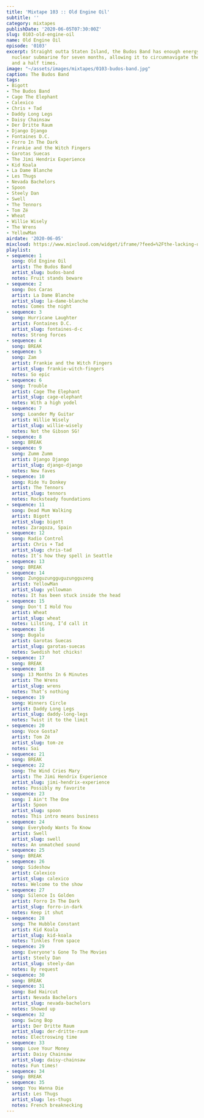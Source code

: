 ```yaml
---
title: 'Mixtape 103 :: Old Engine Oil'
subtitle: ''
category: mixtapes
publishDate: '2020-06-05T07:30:00Z'
slug: 0103-old-engine-oil
name: Old Engine Oil
episode: '0103'
excerpt: Straight outta Staten Island, the Budos Band has enough energy to power a
  nuclear submarine for seven months, allowing it to circumnavigate the globe three
  and a half times.
image: "~/assets/images/mixtapes/0103-budos-band.jpg"
caption: The Budos Band
tags:
- Bigott
- The Budos Band
- Cage The Elephant
- Calexico
- Chris + Tad
- Daddy Long Legs
- Daisy Chainsaw
- Der Dritte Raum
- Django Django
- Fontaines D.C.
- Forro In The Dark
- Frankie and the Witch Fingers
- Garotas Suecas
- The Jimi Hendrix Experience
- Kid Koala
- La Dame Blanche
- Les Thugs
- Nevada Bachelors
- Spoon
- Steely Dan
- Swell
- The Tennors
- Tom Zé
- Wheat
- Willie Wisely
- The Wrens
- YellowMan
airdate: '2020-06-05'
mixcloud: https://www.mixcloud.com/widget/iframe/?feed=%2Fthe-lacking-org%2Fph9qlp-103-old-engine-oil%2F&hide_artwork=1&hide_cover=1
playlist:
- sequence: 1
  song: Old Engine Oil
  artist: The Budos Band
  artist_slug: budos-band
  notes: Fruit stands beware
- sequence: 2
  song: Dos Caras
  artist: La Dame Blanche
  artist_slug: la-dame-blanche
  notes: Comes the night
- sequence: 3
  song: Hurricane Laughter
  artist: Fontaines D.C.
  artist_slug: fontaines-d-c
  notes: Strong forces
- sequence: 4
  song: BREAK
- sequence: 5
  song: Zam
  artist: Frankie and the Witch Fingers
  artist_slug: frankie-witch-fingers
  notes: So epic
- sequence: 6
  song: Trouble
  artist: Cage The Elephant
  artist_slug: cage-elephant
  notes: With a high yodel
- sequence: 7
  song: Loander My Guitar
  artist: Willie Wisely
  artist_slug: willie-wisely
  notes: Not the Gibson SG!
- sequence: 8
  song: BREAK
- sequence: 9
  song: Zumm Zumm
  artist: Django Django
  artist_slug: django-django
  notes: New faves
- sequence: 10
  song: Ride Yu Donkey
  artist: The Tennors
  artist_slug: tennors
  notes: Rocksteady foundations
- sequence: 11
  song: Dead Mum Walking
  artist: Bigott
  artist_slug: bigott
  notes: Zaragoza, Spain
- sequence: 12
  song: Radio Control
  artist: Chris + Tad
  artist_slug: chris-tad
  notes: It’s how they spell in Seattle
- sequence: 13
  song: BREAK
- sequence: 14
  song: Zungguzungguguzungguzeng
  artist: YellowMan
  artist_slug: yellowman
  notes: It has been stuck inside the head
- sequence: 15
  song: Don't I Hold You
  artist: Wheat
  artist_slug: wheat
  notes: Lilsting, I’d call it
- sequence: 16
  song: Bugalu
  artist: Garotas Suecas
  artist_slug: garotas-suecas
  notes: Swedish hot chicks!
- sequence: 17
  song: BREAK
- sequence: 18
  song: 13 Months In 6 Minutes
  artist: The Wrens
  artist_slug: wrens
  notes: That’s nothing
- sequence: 19
  song: Winners Circle
  artist: Daddy Long Legs
  artist_slug: daddy-long-legs
  notes: Twist it to the limit
- sequence: 20
  song: Voce Gosta?
  artist: Tom Zé
  artist_slug: tom-ze
  notes: Sai
- sequence: 21
  song: BREAK
- sequence: 22
  song: The Wind Cries Mary
  artist: The Jimi Hendrix Experience
  artist_slug: jimi-hendrix-experience
  notes: Possibly my favorite
- sequence: 23
  song: I Ain't The One
  artist: Spoon
  artist_slug: spoon
  notes: This intro means business
- sequence: 24
  song: Everybody Wants To Know
  artist: Swell
  artist_slug: swell
  notes: An unmatched sound
- sequence: 25
  song: BREAK
- sequence: 26
  song: Sideshow
  artist: Calexico
  artist_slug: calexico
  notes: Welcome to the show
- sequence: 27
  song: Silence Is Golden
  artist: Forro In The Dark
  artist_slug: forro-in-dark
  notes: Keep it shut
- sequence: 28
  song: The Hubble Constant
  artist: Kid Koala
  artist_slug: kid-koala
  notes: Tinkles from space
- sequence: 29
  song: Everyone's Gone To The Movies
  artist: Steely Dan
  artist_slug: steely-dan
  notes: By request
- sequence: 30
  song: BREAK
- sequence: 31
  song: Bad Haircut
  artist: Nevada Bachelors
  artist_slug: nevada-bachelors
  notes: Showed up
- sequence: 32
  song: Swing Bop
  artist: Der Dritte Raum
  artist_slug: der-dritte-raum
  notes: Electroswing time
- sequence: 33
  song: Love Your Money
  artist: Daisy Chainsaw
  artist_slug: daisy-chainsaw
  notes: Fun times!
- sequence: 34
  song: BREAK
- sequence: 35
  song: You Wanna Die
  artist: Les Thugs
  artist_slug: les-thugs
  notes: French breaknecking
---
```


